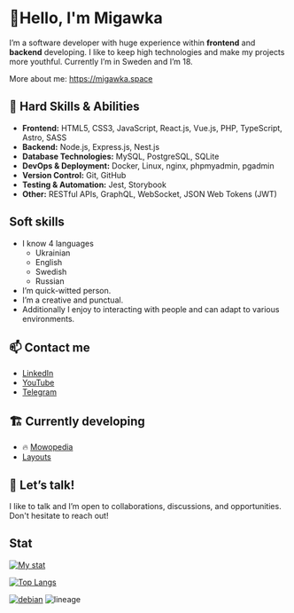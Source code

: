 # 👋Hello, I'm Migawka

I’m a software developer with huge experience within **frontend** and **backend** developing. I like to keep high technologies and make my projects more youthful. Currently I’m in Sweden and I’m 18.

More about me: https://migawka.space

## 🔧 Hard Skills & Abilities

- **Frontend:** HTML5, CSS3, JavaScript, React.js, Vue.js, PHP, TypeScript, Astro, SASS
- **Backend:** Node.js, Express.js, Nest.js
- **Database Technologies:** MySQL, PostgreSQL, SQLite
- **DevOps & Deployment:** Docker, Linux, nginx, phpmyadmin, pgadmin
- **Version Control:** Git, GitHub
- **Testing & Automation:** Jest, Storybook
- **Other:** RESTful APIs, GraphQL, WebSocket, JSON Web Tokens (JWT)

## Soft skills

- I know 4 languages
    - Ukrainian
    - English
    - Swedish
    - Russian
- I’m quick-witted person.
- I’m a creative and punctual.
- Additionally I enjoy to interacting with people and can adapt to various environments.

## 📫 Contact me

- [LinkedIn](https://www.linkedin.com/in/yevhen-klimov-625a4226a/)
- [YouTube](https://www.youtube.com/channel/UCrstUza8m8P9BsjJFTqRlxA)
- [Telegram](https://t.me/Migawk)

## 🏗️ Currently developing

- 🔥 [Mowopedia](http://mowopedia.migawka.space/)
- [Layouts](https://github.com/Migawk/Layouts)

## 💬 Let’s talk!

I like to talk and I’m open to collaborations, discussions, and opportunities. Don't hesitate to reach out!

## Stat
[![My stat](https://github-readme-stats.vercel.app/api?username=migawk&show_icons=true&theme=radical)](https://migawka.space)

[![Top Langs](https://github-readme-stats.vercel.app/api/top-langs/?username=migawk&layout=pie)](https://migawka.space)

[![debian](https://img.shields.io/badge/Debian-A81D33?style=for-the-badge&logo=debian&logoColor=white)](https://www.debian.org/)
![lineage](https://img.shields.io/badge/lineageos-167C80?style=for-the-badge&logo=lineageos&logoColor=white)
